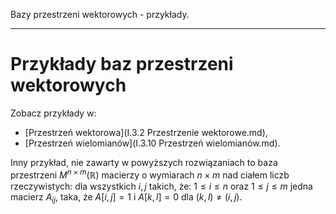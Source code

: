 Bazy przestrzeni wektorowych - przykłady.

---

# Przykłady baz przestrzeni wektorowych

Zobacz przykłady w:
* [Przestrzeń wektorowa](I.3.2 Przestrzenie wektorowe.md),
* [Przestrzeń wielomianów](I.3.10 Przestrzeń wielomianów.md).

Inny przykład, nie zawarty w powyższych rozwiązaniach to baza przestrzeni $M^{n \times m}\left(\mathbb{R}\right)$ macierzy o wymiarach $n \times m$ nad ciałem liczb rzeczywistych: dla wszystkich $i, j$ takich, że: $1 \leq i \leq n$ oraz $1 \leq j \leq m$ jedna macierz $A_{ij}$, taka, że $A[i, j] = 1$ i $A[k, l] = 0$ dla $(k, l) \neq (i, j)$.
